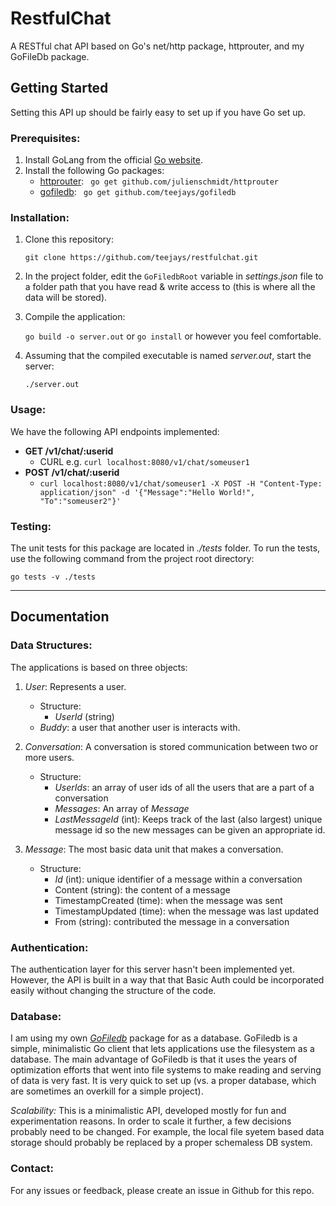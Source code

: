 # RestfulChat

A RESTful chat API based on Go's net/http package, httprouter, and my GoFileDb package.

## Getting Started
Setting this API up should be fairly easy to set up if you have Go set up. 
### Prerequisites:
1) Install GoLang from the official [Go website](https://golang.org/).
2) Install the following Go packages:
	* [httprouter](https://github.com/julienschmidt/httprouter): ``` go get github.com/julienschmidt/httprouter```
	* [gofiledb](https://github.com/teejays/gofiledb): ``` go get github.com/teejays/gofiledb```
    
    

### Installation:
1) Clone this repository: 

	```git clone https://github.com/teejays/restfulchat.git```
    
2) In the project folder, edit the ```GoFiledbRoot``` variable in _settings.json_ file to a folder path that you have read & write access to (this is where all the data will be stored).

3) Compile the application: 

	```go build -o server.out``` or ```go install``` or however you feel comfortable.
4) Assuming that the compiled executable is named _server.out_, start the server:
	
    ```./server.out```  

### Usage:

We have the following API endpoints implemented:
* **GET /v1/chat/:userid**
	* CURL e.g. ```curl localhost:8080/v1/chat/someuser1```
* **POST /v1/chat/:userid**
	* ```curl localhost:8080/v1/chat/someuser1 -X POST -H "Content-Type: application/json" -d '{"Message":"Hello World!", "To":"someuser2"}'```


### Testing:

The unit tests for this package are located in _./tests_ folder. To run the tests, use the following command from the project root directory:

```go tests -v ./tests```

---
## Documentation
### Data Structures:
The applications is based on three objects:
1) _User_: Represents a user.
    * Structure:
    	* _UserId_ (string)
    * _Buddy_: a user that another user is interacts with.


2) _Conversation_: A conversation is stored communication between two or more users.
	* Structure: 
		* _UserIds_: an array of user ids of all the users that are a part of a conversation
		* _Messages_: An array of _Message_
		* _LastMessageId_ (int): Keeps track of the last (also largest) unique message id so the new messages can be given an appropriate id.


3) _Message_: The most basic data unit that makes a conversation.
	* Structure:
		* _Id_ (int): unique identifier of a message within a conversation
		* Content (string): the content of a message
		* TimestampCreated (time): when the message was sent
		* TimestampUpdated (time): when the message was last updated
		* From (string): contributed the message in a conversation

### Authentication:
The authentication layer for this server hasn't been implemented yet. However, the API is built in a way that that Basic Auth could be incorporated easily without changing the structure of the code.

### Database:
I am using my own [_GoFiledb_](https://github.com/teejays/gofiledb) package for as a database. GoFiledb is a simple, minimalistic Go client that lets applications use the filesystem as a database. The main advantage of GoFiledb is that it uses the years of optimization efforts that went into file systems to make reading and serving of data is very fast. It is very quick to set up (vs. a proper database, which are sometimes an overkill for a simple project). 

_Scalability:_
This is a minimalistic API, developed mostly for fun and experimentation reasons. In order to scale it further, a few decisions probably need to be changed. For example, the local file syetem based data storage should probably be replaced by a proper schemaless DB system.

### Contact:
For any issues or feedback, please create an issue in Github for this repo.
